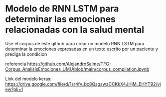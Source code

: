 # Modelo de RNN LSTM para determinar las emociones relacionadas con la salud mental

Use el corpus de este github para crear un modelo RNN LSTM para determinar la emociones expresadas en un texto escrito por un paciente y prediga la condicion

referencia https://github.com/AlejandroSalme/TFG-Corpus_AnalisisEmociones_UMU/blob/main/corpus_compilation.ipynb

Link del modelo keras: https://drive.google.com/file/d/1sr4fv_bc8QsgswzCCKkX4JHjM_EHYT92/view?pli=1
